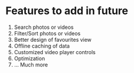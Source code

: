# Features to add in future

1) Search photos or videos
2) Filter/Sort photos or videos
3) Better design of favourites view
4) Offline caching of data
5) Customized video player controls
6) Optimization
7) ... Much more
